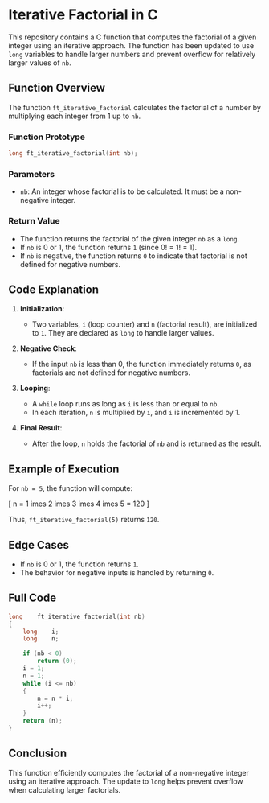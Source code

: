 
# Iterative Factorial in C

This repository contains a C function that computes the factorial of a given integer using an iterative approach. The function has been updated to use `long` variables to handle larger numbers and prevent overflow for relatively larger values of `nb`.

## Function Overview

The function `ft_iterative_factorial` calculates the factorial of a number by multiplying each integer from 1 up to `nb`.

### Function Prototype

```c
long ft_iterative_factorial(int nb);
```

### Parameters

- `nb`: An integer whose factorial is to be calculated. It must be a non-negative integer.

### Return Value

- The function returns the factorial of the given integer `nb` as a `long`.
- If `nb` is 0 or 1, the function returns `1` (since 0! = 1! = 1).
- If `nb` is negative, the function returns `0` to indicate that factorial is not defined for negative numbers.

## Code Explanation

1. **Initialization**: 
   - Two variables, `i` (loop counter) and `n` (factorial result), are initialized to `1`. They are declared as `long` to handle larger values.
   
2. **Negative Check**:
   - If the input `nb` is less than 0, the function immediately returns `0`, as factorials are not defined for negative numbers.
   
3. **Looping**: 
   - A `while` loop runs as long as `i` is less than or equal to `nb`. 
   - In each iteration, `n` is multiplied by `i`, and `i` is incremented by 1.
   
4. **Final Result**: 
   - After the loop, `n` holds the factorial of `nb` and is returned as the result.

## Example of Execution

For `nb = 5`, the function will compute:

\[
n = 1 	imes 2 	imes 3 	imes 4 	imes 5 = 120
\]

Thus, `ft_iterative_factorial(5)` returns `120`.

## Edge Cases

- If `nb` is 0 or 1, the function returns `1`.
- The behavior for negative inputs is handled by returning `0`.

## Full Code

```c
long	ft_iterative_factorial(int nb)
{
	long	i;
	long	n;

	if (nb < 0)
		return (0);
	i = 1;
	n = 1;
	while (i <= nb)
	{
		n = n * i;
		i++;
	}
	return (n);
}
```

## Conclusion

This function efficiently computes the factorial of a non-negative integer using an iterative approach. The update to `long` helps prevent overflow when calculating larger factorials.

